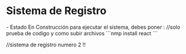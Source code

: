 <h1> Sistema de Registro </h1>
- Estado En Construcción 
para ejecutar el sistema, debes poner :
//solo prueba de codigo y como subir archivos 
```nmp install react ```

//sistema de registro numero 2 !! 
